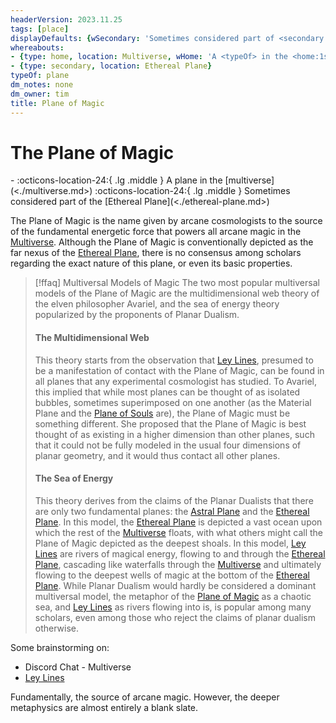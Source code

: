 ```yaml
---
headerVersion: 2023.11.25
tags: [place]
displayDefaults: {wSecondary: 'Sometimes considered part of <secondary:1>'}
whereabouts:
- {type: home, location: Multiverse, wHome: 'A <typeOf> in the <home:1s>'}
- {type: secondary, location: Ethereal Plane}
typeOf: plane
dm_notes: none
dm_owner: tim
title: Plane of Magic
---
```

# The Plane of Magic
<div class="grid cards ext-narrow-margin ext-one-column" markdown>
-    :octicons-location-24:{ .lg .middle } A plane in the [multiverse](<./multiverse.md>)  
    :octicons-location-24:{ .lg .middle } Sometimes considered part of the [Ethereal Plane](<./ethereal-plane.md>)  
</div>


The Plane of Magic is the name given by arcane cosmologists to the source of the fundamental energetic force that powers all arcane magic in the [Multiverse](<./multiverse.md>). Although the Plane of Magic is conventionally depicted as the far nexus of the [Ethereal Plane](<./ethereal-plane.md>), there is no consensus among scholars regarding the exact nature of this plane, or even its basic properties. 

>[!ffaq] Multiversal Models of Magic
>The two most popular multiversal models of the Plane of Magic are the multidimensional web theory of the elven philosopher Avariel, and the sea of energy theory popularized by the proponents of Planar Dualism. 
> #### The Multidimensional Web
> This theory starts from the observation that [Ley Lines](<planar-concepts/ley-lines.md>), presumed to be a manifestation of contact with the Plane of Magic, can be found in all planes that any experimental cosmologist has studied. To Avariel, this implied that while most planes can be thought of as isolated bubbles, sometimes superimposed on one another (as the Material Plane and the [Plane of Souls](<./plane-of-souls.md>) are), the Plane of Magic must be something different. She proposed that the Plane of Magic is best thought of as existing in a higher dimension than other planes, such that it could not be fully modeled in the usual four dimensions of planar geometry, and it would thus contact all other planes.
> 
> #### The Sea of Energy
> This theory derives from the claims of the Planar Dualists that there are only two fundamental planes: the [Astral Plane](<./astral-plane.md>) and the [Ethereal Plane](<./ethereal-plane.md>). In this model, the [Ethereal Plane](<./ethereal-plane.md>) is depicted a vast ocean upon which the rest of the [Multiverse](<./multiverse.md>) floats, with what others might call the Plane of Magic depicted as the deepest shoals. In this model, [Ley Lines](<planar-concepts/ley-lines.md>) are rivers of magical energy, flowing to and through the [Ethereal Plane](<./ethereal-plane.md>), cascading like waterfalls through the [Multiverse](<./multiverse.md>) and ultimately flowing to the deepest wells of magic at the bottom of the [Ethereal Plane](<./ethereal-plane.md>). While Planar Dualism would hardly be considered a dominant multiversal model, the metaphor of the [Plane of Magic](<./plane-of-magic.md>) as a chaotic sea, and [Ley Lines](<planar-concepts/ley-lines.md>) as rivers flowing into is, is popular among many scholars, even among those who reject the claims of planar dualism otherwise. 



Some brainstorming on:
- Discord Chat - Multiverse
- [Ley Lines](<planar-concepts/ley-lines.md>)

Fundamentally, the source of arcane magic. However, the deeper metaphysics are almost entirely a blank slate. 




